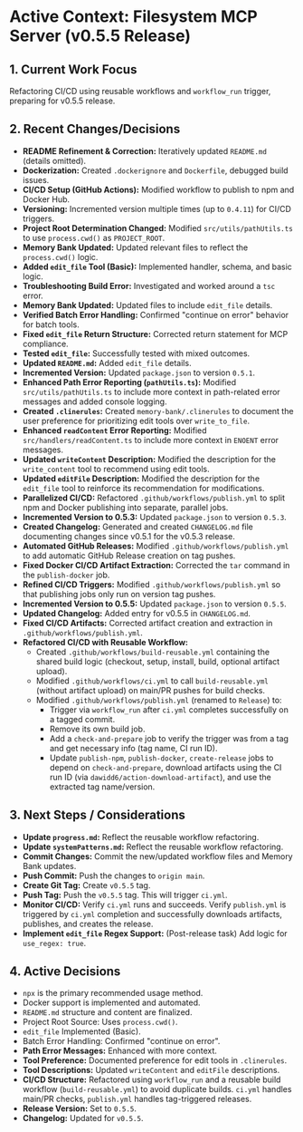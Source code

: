 <!-- Version: 2.3 | Last Updated: 2025-05-04 | Updated By: Cline -->
# Active Context: Filesystem MCP Server (v0.5.5 Release)

## 1. Current Work Focus

Refactoring CI/CD using reusable workflows and `workflow_run` trigger, preparing for v0.5.5 release.

## 2. Recent Changes/Decisions

- **README Refinement & Correction:** Iteratively updated `README.md` (details omitted).
- **Dockerization:** Created `.dockerignore` and `Dockerfile`, debugged build issues.
- **CI/CD Setup (GitHub Actions):** Modified workflow to publish to npm and Docker Hub.
- **Versioning:** Incremented version multiple times (up to `0.4.11`) for CI/CD triggers.
- **Project Root Determination Changed:** Modified `src/utils/pathUtils.ts` to use `process.cwd()` as `PROJECT_ROOT`.
- **Memory Bank Updated:** Updated relevant files to reflect the `process.cwd()` logic.
- **Added `edit_file` Tool (Basic):** Implemented handler, schema, and basic logic.
- **Troubleshooting Build Error:** Investigated and worked around a `tsc` error.
- **Memory Bank Updated:** Updated files to include `edit_file` details.
- **Verified Batch Error Handling:** Confirmed "continue on error" behavior for batch tools.
- **Fixed `edit_file` Return Structure:** Corrected return statement for MCP compliance.
- **Tested `edit_file`:** Successfully tested with mixed outcomes.
- **Updated `README.md`:** Added `edit_file` details.
- **Incremented Version:** Updated `package.json` to version `0.5.1`.
- **Enhanced Path Error Reporting (`pathUtils.ts`):** Modified `src/utils/pathUtils.ts` to include more context in path-related error messages and added console logging.
- **Created `.clinerules`:** Created `memory-bank/.clinerules` to document the user preference for prioritizing edit tools over `write_to_file`.
- **Enhanced `readContent` Error Reporting:** Modified `src/handlers/readContent.ts` to include more context in `ENOENT` error messages.
- **Updated `writeContent` Description:** Modified the description for the `write_content` tool to recommend using edit tools.
- **Updated `editFile` Description:** Modified the description for the `edit_file` tool to reinforce its recommendation for modifications.
- **Parallelized CI/CD:** Refactored `.github/workflows/publish.yml` to split npm and Docker publishing into separate, parallel jobs.
- **Incremented Version to 0.5.3:** Updated `package.json` to version `0.5.3`.
- **Created Changelog:** Generated and created `CHANGELOG.md` file documenting changes since v0.5.1 for the v0.5.3 release.
- **Automated GitHub Releases:** Modified `.github/workflows/publish.yml` to add automatic GitHub Release creation on tag pushes.
- **Fixed Docker CI/CD Artifact Extraction:** Corrected the `tar` command in the `publish-docker` job.
- **Refined CI/CD Triggers:** Modified `.github/workflows/publish.yml` so that publishing jobs only run on version tag pushes.
- **Incremented Version to 0.5.5:** Updated `package.json` to version `0.5.5`.
- **Updated Changelog:** Added entry for v0.5.5 in `CHANGELOG.md`.
- **Fixed CI/CD Artifacts:** Corrected artifact creation and extraction in `.github/workflows/publish.yml`.
- **Refactored CI/CD with Reusable Workflow:**
    - Created `.github/workflows/build-reusable.yml` containing the shared build logic (checkout, setup, install, build, optional artifact upload).
    - Modified `.github/workflows/ci.yml` to call `build-reusable.yml` (without artifact upload) on main/PR pushes for build checks.
    - Modified `.github/workflows/publish.yml` (renamed to `Release`) to:
        - Trigger via `workflow_run` after `ci.yml` completes successfully on a tagged commit.
        - Remove its own build job.
        - Add a `check-and-prepare` job to verify the trigger was from a tag and get necessary info (tag name, CI run ID).
        - Update `publish-npm`, `publish-docker`, `create-release` jobs to depend on `check-and-prepare`, download artifacts using the CI run ID (via `dawidd6/action-download-artifact`), and use the extracted tag name/version.

## 3. Next Steps / Considerations

- **Update `progress.md`:** Reflect the reusable workflow refactoring.
- **Update `systemPatterns.md`:** Reflect the reusable workflow refactoring.
- **Commit Changes:** Commit the new/updated workflow files and Memory Bank updates.
- **Push Commit:** Push the changes to `origin main`.
- **Create Git Tag:** Create `v0.5.5` tag.
- **Push Tag:** Push the `v0.5.5` tag. This will trigger `ci.yml`.
- **Monitor CI/CD:** Verify `ci.yml` runs and succeeds. Verify `publish.yml` is triggered by `ci.yml` completion and successfully downloads artifacts, publishes, and creates the release.
- **Implement `edit_file` Regex Support:** (Post-release task) Add logic for `use_regex: true`.

## 4. Active Decisions

- `npx` is the primary recommended usage method.
- Docker support is implemented and automated.
- `README.md` structure and content are finalized.
- Project Root Source: Uses `process.cwd()`.
- `edit_file` Implemented (Basic).
- Batch Error Handling: Confirmed "continue on error".
- **Path Error Messages:** Enhanced with more context.
- **Tool Preference:** Documented preference for edit tools in `.clinerules`.
- **Tool Descriptions:** Updated `writeContent` and `editFile` descriptions.
- **CI/CD Structure:** Refactored using `workflow_run` and a reusable build workflow (`build-reusable.yml`) to avoid duplicate builds. `ci.yml` handles main/PR checks, `publish.yml` handles tag-triggered releases.
- **Release Version:** Set to `0.5.5`.
- **Changelog:** Updated for `v0.5.5`.
